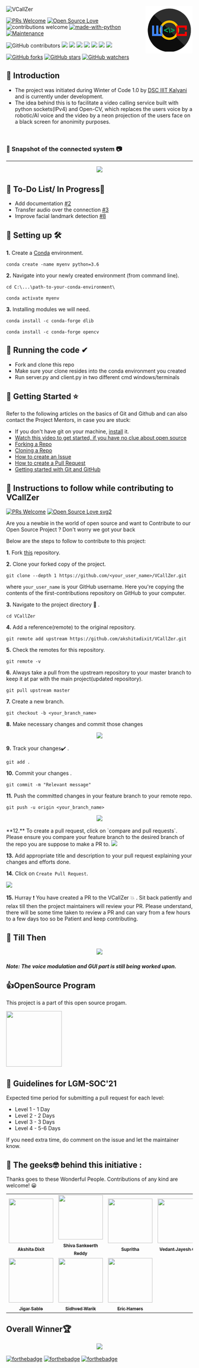 ![VCallZer](https://user-images.githubusercontent.com/73739820/121726626-6df6cd80-cb08-11eb-97ab-5296246301ea.png)<img align="right" src="https://github.com/DSC-IIIT-Kalyani/winter-of-code/blob/main/images/logos/logo3.png">

[![PRs Welcome](https://img.shields.io/badge/PRs-welcome-brightgreen.svg?style=flat&logo=github)](https://github.com/akshitadixit/VCallZer) [![Open Source Love](https://img.shields.io/badge/Open%20Source-%F0%9F%A4%8D-Green)](https://github.com/akshitadixit/VCallZer) ![contributions welcome](https://img.shields.io/static/v1.svg?label=Contributions&message=Welcome&color=0059b3&style=flat-square)
[![made-with-python](https://img.shields.io/badge/Made%20with-Python-1f425f.svg)](https://www.python.org/)  [![Maintenance](https://img.shields.io/badge/maintained-yes-green.svg)](https://github.com/akshitadixit/VCallZer/graphs/commit-activity)

![GitHub contributors](https://img.shields.io/github/contributors-anon/akshitadixit/VCallZer) ![](https://badgen.net/github/stars/akshitadixit/VCallZer)
![](https://badgen.net/github/forks/akshitadixit/VCallZer)
![](https://badgen.net/github/open-issues/akshitadixit/VCallZer)
![](https://badgen.net/github/closed-issues/akshitadixit/VCallZer)
![](https://badgen.net/github/prs/akshitadixit/VCallZer)
![](https://badgen.net/github/open-prs/akshitadixit/VCallZer)
![](https://badgen.net/github/closed-prs/akshitadixit/VCallZer)

[![GitHub forks](https://img.shields.io/github/forks/akshitadixit/VCallZer.svg?style=social&label=Fork&maxAge=2592000)](https://github.com/akshitadixit/VCallZer/network)  [![GitHub stars](https://img.shields.io/github/stars/akshitadixit/VCallZer.svg?style=social&label=Star&maxAge=2592000)](https://GitHub.com/akshitadixit/VCallZer/stargazers/)  [![GitHub watchers](https://img.shields.io/github/watchers/Naereen/StrapDown.js.svg?style=social&label=Watch&maxAge=2592000)](https://GitHub.com/Naereen/StrapDown.js/watchers/)





## 📌 Introduction
* The project was initiated during Winter of Code 1.0 by [DSC IIIT Kalyani](https://github.com/DSC-IIIT-Kalyani) and is currently under development.
* The idea behind this is to facilitate a video calling service built with python sockets(IPv4) and Open-CV, which replaces the users voice by a robotic/AI voice and the video by a neon projection of the users face on a black screen for anonimity purposes.
<br>

### 📌 Snapshot of the connected system &#128247;
---------------
<p align="center"><img width=35% src="https://github.com/akshitadixit/VCallZer/blob/main/temp/ss.jpeg"></p>

## 📌 To-Do List/ In Progress🔄
* Add documentation [#2](https://github.com/akshitadixit/VCallZer/issues/2)
* Transfer audio over the connection [#3](https://github.com/akshitadixit/VCallZer/issues/3)
* Improve facial landmark detection [#8](https://github.com/akshitadixit/VCallZer/issues/8)
 
## 📌 Setting up 🛠

**1.** Create a [Conda](https://docs.conda.io/en/latest/miniconda.html) environment.
```
conda create -name myenv python=3.6
```
**2.** Navigate into your newly created environment (from command line).
```
cd C:\...\path-to-your-conda-environment\
```
```
conda activate myenv
```
**3.** Installing modules we will need.
```
conda install -c conda-forge dlib
```
```
conda install -c conda-forge opencv
```

## 📌 Running the code ✔

* Fork and clone this repo
* Make sure your clone resides into the conda environment you created
* Run server.py and client.py in two different cmd windows/terminals

## 📌 Getting Started ⭐

Refer to the following articles on the basics of Git and Github and can also contact the Project Mentors, in case you are stuck:

- If you don't have git on your machine, [install](https://help.github.com/articles/set-up-git/) it.
- [Watch this video to get started, if you have no clue about open source](https://youtu.be/SL5KKdmvJ1U)
- [Forking a Repo](https://help.github.com/en/github/getting-started-with-github/fork-a-repo)
- [Cloning a Repo](https://docs.github.com/en/github/creating-cloning-and-archiving-repositories/cloning-a-repository-from-github/cloning-a-repository)
- [How to create an Issue](https://docs.github.com/en/issues/tracking-your-work-with-issues/creating-issues/creating-an-issue)
- [How to create a Pull Request](https://opensource.com/article/19/7/create-pull-request-github)
- [Getting started with Git and GitHub](https://towardsdatascience.com/getting-started-with-git-and-github-6fcd0f2d4ac6)

## 📜 Instructions to follow while contributing to VCallZer
[![PRs Welcome](https://img.shields.io/badge/PRs-welcome-brightgreen.svg?style=flat-square)](http://makeapullrequest.com)
[![Open Source Love svg2](https://badges.frapsoft.com/os/v2/open-source.svg?v=103)](https://github.com/ellerbrock/open-source-badges/)

Are you a newbie in the world of open source and want to Contribute to our Open Source Project ?
Don't worry we got your back 

Below are the steps to follow to contribute to this project:

**1.**  Fork [this](https://github.com/akshitadixit/VCallZer) repository.   

**2.**  Clone your forked copy of the project.
```
git clone --depth 1 https://github.com/<your_user_name>/VCallZer.git
```
where `your_user_name` is your GitHub username. Here you're copying the contents of the first-contributions repository on GitHub to your computer.

**3.** Navigate to the project directory :file_folder: .
```
cd VCallZer
```
**4.** Add a reference(remote) to the original repository.
```
git remote add upstream https://github.com/akshitadixit/VCallZer.git 
```
**5.** Check the remotes for this repository.
```
git remote -v
```
**6.** Always take a pull from the upstream repository to your master branch to keep it at par with the main project(updated repository).
```
git pull upstream master
```
**7.** Create a new branch.
```
git checkout -b <your_branch_name>
```

**8.** Make necessary changes and commit those changes
<p align="center"><img width=35% src="https://media2.giphy.com/media/L1R1tvI9svkIWwpVYr/giphy.gif?cid=ecf05e47pzi2rpig0vc8pjusra8hiai1b91zgiywvbubu9vu&rid=giphy.gif"></p>

**9.** Track your changes:heavy_check_mark: .
```
git add . 
```
**10.** Commit your changes .
```
git commit -m "Relevant message"
```
**11.** Push the committed changes in your feature branch to your remote repo.
```
git push -u origin <your_branch_name>
```
<p align="center"><img width=35% src="https://media.giphy.com/media/cnhpl4IeYgU7MCBdV2/giphy.gif"></p>
**12.** To create a pull request, click on `compare and pull requests`. Please ensure you compare your feature branch to the desired branch of the repo you are suppose to make a PR to.

<img src="https://firstcontributions.github.io/assets/Readme/compare-and-pull.png" width=600>

**13.** Add appropriate title and description to your pull request explaining your changes and efforts done.

**14.** Click on `Create Pull Request`.

<img src="https://firstcontributions.github.io/assets/Readme/submit-pull-request.png" width=600>

**15.** Hurray :exclamation: You have created a PR to the VCallZer :boom: . Sit back patiently and relax till then the project maintainers will review your PR. Please understand,  there will be some time taken to review a PR and can vary from a few hours to a few days too so be Patient and keep contributing.

## 📌 Till Then 
<p align="center"><img src="http://www.gurpreetsaluja.com/wp-content/uploads/2016/05/always-keep-learning.png" width=30%></p>

##### Note: The voice modulation and GUI part is still being worked upon.

<h2>👍OpenSource Program</h2>

This project is a part of this open source progam.

<a href="https://github.com/prathimacode-hub"><img src="https://github.com/prathimacode-hub/prathimacode-hub/blob/main/OpenSource%20Programs/LetsGrowMore%20Summer%20Of%20Code.jpg" width=150px height=150px /></a>


## 📌 Guidelines for LGM-SOC'21
Expected time period for submitting a pull request for each level:
- Level 1 - 1 Day
- Level 2 - 2 Days
- Level 3 - 3 Days
- Level 4 - 5-6 Days

If you need extra time, do comment on the issue and let the maintainer know.

## 📌 The geeks🤓 behind this initiative :
Thanks goes to these Wonderful People. Contributions of any kind are welcome! :grinning:
<table>
  <tr>
    <td align="center"><a href="https://github.com/akshitadixit"><img src="https://avatars.githubusercontent.com/u/56997545?v=4" height="120px" width="120px"/><br/><sub><b>Akshita Dixit</b></sub></a></td>
    <td align="center"><a href="https://github.com/ShivaSankeerth"><img src="https://avatars.githubusercontent.com/u/29270279?v=4" height="120px" width="120px"/><br/><sub><b>Shiva Sankeerth Reddy</b></sub></a></td>
    <td align="center"><a href="https://github.com/supzi-del"><img src="https://avatars.githubusercontent.com/u/78655439?v=4" height="120px" width="120px"/><br/><sub><b>Supritha</b></sub></a></td>
    <td align="center"><a href="https://github.com/Vedant-Jayesh-Oza"><img src="https://avatars.githubusercontent.com/u/75005433?v=4" height="120px" width="120px"/><br/><sub><b>Vedant Jayesh Oza</b></sub></a></td>
 </tr>
 <tr>
    <td align="center"><a href="https://github.com/jigar-sable"><img src="https://avatars.githubusercontent.com/u/64949957?v=4" height="120px" width="120px"/><br/><sub><b>Jigar Sable</b></sub></a></td>
   <td align="center"><a href="https://github.com/Sidhved"><img src="https://avatars.githubusercontent.com/u/66831453?v=4" height="120px" width="120px"/><br/><sub><b>Sidhved Warik</b></sub></a></td>
   <td align="center"><a href="https://github.com/erichamers"><img src="https://avatars.githubusercontent.com/u/28244037?v=4" height="120px" width="120px"/><br/><sub><b>Eric Hamers</b></sub></a></td>
   
<!-- To add new contribution here copy remove the comment from the below code and edit it. -->
<!--    <td align="center"><a href="https://github.com/jigar-sable"><img src="https://avatars.githubusercontent.com/u/64949957?v=4" height="120px" width="120px"/><br/><sub><b>Jigar Sable</b></sub></a></td> -->
   
</tr>
</table>



## Overall Winner🏆
<p align="center"><img src="https://github.com/akshitadixit/VCallZer/blob/main/temp/WoC.png" width=50%></p>

[![forthebadge](https://forthebadge.com/images/badges/made-with-python.svg)](https://forthebadge.com)
[![forthebadge](https://forthebadge.com/images/badges/built-with-love.svg)](https://forthebadge.com) 
[![forthebadge](https://forthebadge.com/images/badges/built-by-developers.svg)](https://forthebadge.com) 
